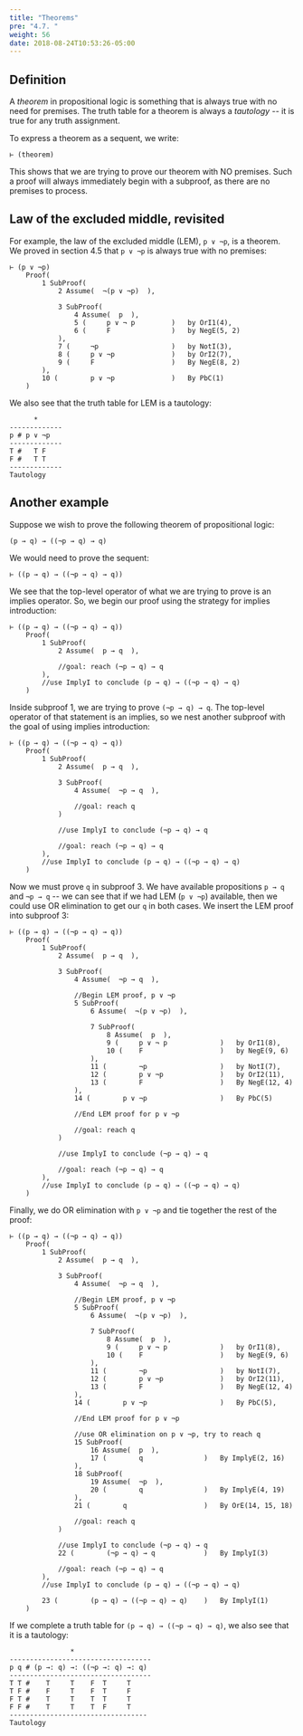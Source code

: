 ```yaml
---
title: "Theorems"
pre: "4.7. "
weight: 56
date: 2018-08-24T10:53:26-05:00
---
```


## Definition

A *theorem* in propositional logic is something that is always true with no need for premises. The truth table for a theorem is always a *tautology* -- it is true for any truth assignment.

To express a theorem as a sequent, we write:

```text
⊢ (theorem)
```

This shows that we are trying to prove our theorem with NO premises. Such a proof will always immediately begin with a subproof, as there are no premises to process.

## Law of the excluded middle, revisited

For example, the law of the excluded middle (LEM), `p ∨ ¬p`, is a theorem. We proved in section 4.5 that `p ∨ ¬p` is always true with no premises:

```text
⊢ (p ∨ ¬p)
    Proof(
        1 SubProof(
            2 Assume(  ¬(p ∨ ¬p)  ),

            3 SubProof(
                4 Assume(  p  ),
                5 (     p ∨ ¬ p         )   by OrI1(4),
                6 (     F               )   by NegE(5, 2)
            ),
            7 (     ¬p                  )   by NotI(3),
            8 (     p ∨ ¬p              )   by OrI2(7),
            9 (     F                   )   By NegE(8, 2)
        ),
        10 (        p ∨ ¬p              )   By PbC(1)
    )
```

We also see that the truth table for LEM is a tautology:

```text
      *
-------------
p # p ∨ ¬p
-------------
T #   T F
F #   T T
-------------
Tautology
```

## Another example

Suppose we wish to prove the following theorem of propositional logic:

```text
(p → q) → ((¬p → q) → q)
```

We would need to prove the sequent:

```text
⊢ ((p → q) → ((¬p → q) → q))
```

We see that the top-level operator of what we are trying to prove is an implies operator. So, we begin our proof using the strategy for implies introduction:

```text
⊢ ((p → q) → ((¬p → q) → q))
    Proof(
        1 SubProof(
            2 Assume(  p → q  ),

            //goal: reach (¬p → q) → q
        ),
        //use ImplyI to conclude (p → q) → ((¬p → q) → q)
    )
```

Inside subproof 1, we are trying to prove `(¬p → q) → q`. The top-level operator of that statement is an implies, so we nest another subproof with the goal of using implies introduction:

```text
⊢ ((p → q) → ((¬p → q) → q))
    Proof(
        1 SubProof(
            2 Assume(  p → q  ),

            3 SubProof(
                4 Assume(  ¬p → q  ),

                //goal: reach q
            )
            
            //use ImplyI to conclude (¬p → q) → q

            //goal: reach (¬p → q) → q
        ),
        //use ImplyI to conclude (p → q) → ((¬p → q) → q)
    )
```

Now we must prove `q` in subproof 3. We have available propositions `p → q` and `¬p → q` -- we can see that if we had LEM (`p ∨ ¬p`) available, then we could use OR elimination to get our `q` in both cases. We insert the LEM proof into subproof 3:

```text
⊢ ((p → q) → ((¬p → q) → q))
    Proof(
        1 SubProof(
            2 Assume(  p → q  ),

            3 SubProof(
                4 Assume(  ¬p → q  ),

                //Begin LEM proof, p ∨ ¬p
                5 SubProof(
                    6 Assume(  ¬(p ∨ ¬p)  ),

                    7 SubProof(
                        8 Assume(  p  ),
                        9 (     p ∨ ¬ p             )   by OrI1(8),
                        10 (    F                   )   by NegE(9, 6)
                    ),
                    11 (        ¬p                  )   by NotI(7),
                    12 (        p ∨ ¬p              )   by OrI2(11),
                    13 (        F                   )   By NegE(12, 4)
                ),
                14 (        p ∨ ¬p                  )   By PbC(5)

                //End LEM proof for p ∨ ¬p

                //goal: reach q
            )
            
            //use ImplyI to conclude (¬p → q) → q

            //goal: reach (¬p → q) → q
        ),
        //use ImplyI to conclude (p → q) → ((¬p → q) → q)
    )
```

Finally, we do OR elimination with `p ∨ ¬p` and tie together the rest of the proof:

```text
⊢ ((p → q) → ((¬p → q) → q))
    Proof(
        1 SubProof(
            2 Assume(  p → q  ),

            3 SubProof(
                4 Assume(  ¬p → q  ),

                //Begin LEM proof, p ∨ ¬p
                5 SubProof(
                    6 Assume(  ¬(p ∨ ¬p)  ),

                    7 SubProof(
                        8 Assume(  p  ),
                        9 (     p ∨ ¬ p             )   by OrI1(8),
                        10 (    F                   )   by NegE(9, 6)
                    ),
                    11 (        ¬p                  )   by NotI(7),
                    12 (        p ∨ ¬p              )   by OrI2(11),
                    13 (        F                   )   By NegE(12, 4)
                ),
                14 (        p ∨ ¬p                  )   By PbC(5),

                //End LEM proof for p ∨ ¬p

                //use OR elimination on p ∨ ¬p, try to reach q
                15 SubProof(
                    16 Assume(  p  ),
                    17 (        q               )   By ImplyE(2, 16)
                ),
                18 SubProof(
                    19 Assume(  ¬p  ),
                    20 (        q               )   By ImplyE(4, 19)
                ),
                21 (        q                   )   By OrE(14, 15, 18)

                //goal: reach q
            )
            
            //use ImplyI to conclude (¬p → q) → q
            22 (        (¬p → q) → q            )   By ImplyI(3)

            //goal: reach (¬p → q) → q
        ),
        //use ImplyI to conclude (p → q) → ((¬p → q) → q)

        23 (        (p → q) → ((¬p → q) → q)    )   By ImplyI(1)
    )
```

If we complete a truth table for `(p → q) → ((¬p → q) → q)`, we also see that it is a tautology:

```text
               *
-----------------------------------
p q # (p →: q) →: ((¬p →: q) →: q)
-----------------------------------
T T #    T     T    F  T     T
T F #    F     T    F  T     F
F T #    T     T    T  T     T
F F #    T     T    T  F     T
----------------------------------
Tautology
```
